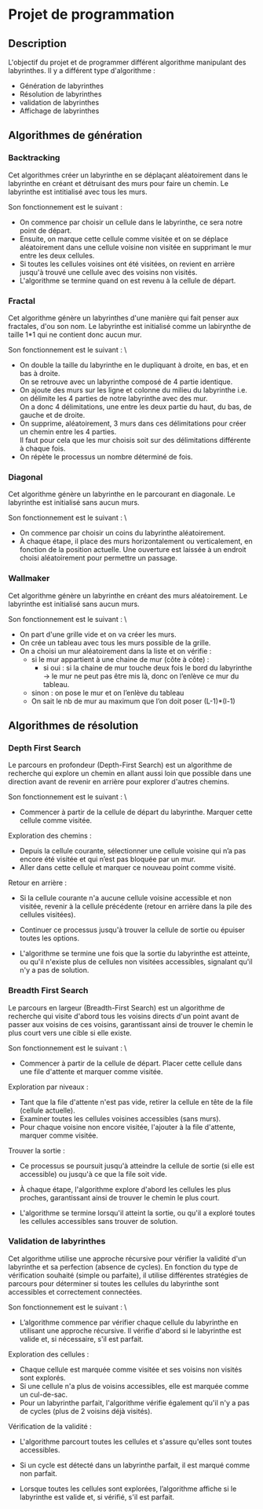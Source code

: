 # Projet de programmation

## Description

L'objectif du projet et de programmer différent algorithme manipulant des labyrinthes.
Il y a différent type d'algorithme :

- Génération de labyrinthes
- Résolution de labyrinthes
- validation de labyrinthes
- Affichage de labyrinthes

## Algorithmes de génération

### Backtracking

Cet algorithmes créer un labyrinthe en se déplaçant aléatoirement dans le
labyrinthe en créant et détruisant des murs pour faire un chemin.
Le labyrinthe est intitialisé avec tous les murs.

Son fonctionnement est le suivant :
- On commence par choisir un cellule dans le labyrinthe, ce sera notre point
de départ.
- Ensuite, on marque cette cellule comme visitée et on se déplace aléatoirement
dans une cellule voisine non visitée en supprimant le mur entre les deux
cellules.
- Si toutes les cellules voisines ont été visitées, on revient en arrière
jusqu'à trouvé une cellule avec des voisins non visités.
- L'algorithme se termine quand on est revenu à la cellule de départ.

### Fractal

Cet algorithme génère un labyrinthes d'une manière qui fait penser aux fractales, d'ou son nom.
Le labyrinthe est initialisé comme un labirynthe de taille 1*1 qui ne contient donc aucun mur.

Son fonctionnement est le suivant : \
- On double la taille du labyrinthe en le dupliquant à droite, en bas, et en bas à droite. \
On se retrouve avec un labyrinthe composé de 4 partie identique.
- On ajoute des murs sur les ligne et colonne du milieu du labyrinthe i.e. on délimite les 4
parties de notre labyrinthe avec des mur. \
On a donc 4 délimitations, une entre les deux partie du haut, du bas, de gauche et de droite.
- On supprime, aléatoirement, 3 murs dans ces délimitations pour créer un chemin entre les 4 parties. \
Il faut pour cela que les mur choisis soit sur des délimitations différente à chaque fois.
- On répète le processus un nombre déterminé de fois.

### Diagonal

Cet algorithme génère un labyrinthe en le parcourant en diagonale.
Le labyrinthe est initialisé sans aucun murs.

Son fonctionnement est le suivant : \
- On commence par choisir un coins du labyrinthe aléatoirement.
- À chaque étape, il place des murs horizontalement ou verticalement, en fonction de la position actuelle. Une ouverture est laissée à un endroit choisi aléatoirement pour permettre un passage.

### Wallmaker

Cet algorithme génère un labyrinthe en créant des murs aléatoirement.
Le labyrinthe est initialisé sans aucun murs.

Son fonctionnement est le suivant : \
- On part d'une grille vide et on va créer les murs.
- On crée un tableau avec tous les murs possible de la grille.
- On a choisi un mur aléatoirement dans la liste et on vérifie :
    - si le mur appartient à une chaine de mur (côte à côte) :
        - si oui : si la chaine de mur touche deux fois le bord du labyrinthe → le mur ne peut pas être mis là, donc on l’enlève ce mur du tableau.
    - sinon : on pose le mur et on l’enlève du tableau
    - On sait le nb de mur au maximum que l’on doit poser (L-1)*(l-1)


## Algorithmes de résolution

### Depth First Search

Le parcours en profondeur (Depth-First Search) est un algorithme de recherche qui explore un chemin en allant aussi loin que possible dans une direction avant de revenir en arrière pour explorer d'autres chemins.

Son fonctionnement est le suivant : \
- Commencer à partir de la cellule de départ du labyrinthe. Marquer cette cellule comme visitée.

Exploration des chemins :
- Depuis la cellule courante, sélectionner une cellule voisine qui n’a pas encore été visitée et qui n’est pas bloquée par un mur.
- Aller dans cette cellule et marquer ce nouveau point comme visité.

Retour en arrière :
- Si la cellule courante n'a aucune cellule voisine accessible et non visitée, revenir à la cellule précédente (retour en arrière dans la pile des cellules visitées).
- Continuer ce processus jusqu'à trouver la cellule de sortie ou épuiser toutes les options.

- L'algorithme se termine une fois que la sortie du labyrinthe est atteinte, ou qu'il n'existe plus de cellules non visitées accessibles, signalant qu'il n'y a pas de solution.

### Breadth First Search

Le parcours en largeur (Breadth-First Search) est un algorithme de recherche qui visite d'abord tous les voisins directs d'un point avant de passer aux voisins de ces voisins, garantissant ainsi de trouver le chemin le plus court vers une cible si elle existe.

Son fonctionnement est le suivant : \
- Commencer à partir de la cellule de départ. Placer cette cellule dans une file d'attente et marquer comme visitée.

Exploration par niveaux :
- Tant que la file d'attente n'est pas vide, retirer la cellule en tête de la file (cellule actuelle).
- Examiner toutes les cellules voisines accessibles (sans murs).
- Pour chaque voisine non encore visitée, l'ajouter à la file d'attente, marquer comme visitée.

Trouver la sortie :
- Ce processus se poursuit jusqu'à atteindre la cellule de sortie (si elle est accessible) ou jusqu'à ce que la file soit vide.
- À chaque étape, l'algorithme explore d'abord les cellules les plus proches, garantissant ainsi de trouver le chemin le plus court.


- L'algorithme se termine lorsqu'il atteint la sortie, ou qu'il a exploré toutes les cellules accessibles sans trouver de solution.

### Validation de labyrinthes

Cet algorithme utilise une approche récursive pour vérifier la validité d'un labyrinthe et sa perfection (absence de cycles). En fonction du type de vérification souhaité (simple ou parfaite), il utilise différentes stratégies de parcours pour déterminer si toutes les cellules du labyrinthe sont accessibles et correctement connectées.

Son fonctionnement est le suivant : \

- L’algorithme commence par vérifier chaque cellule du labyrinthe en utilisant une approche récursive. Il vérifie d'abord si le labyrinthe est valide et, si nécessaire, s'il est parfait.

Exploration des cellules :
- Chaque cellule est marquée comme visitée et ses voisins non visités sont explorés.
- Si une cellule n'a plus de voisins accessibles, elle est marquée comme un cul-de-sac.
- Pour un labyrinthe parfait, l'algorithme vérifie également qu'il n'y a pas de cycles (plus de 2 voisins déjà visités).

Vérification de la validité :
- L'algorithme parcourt toutes les cellules et s'assure qu'elles sont toutes accessibles.
- Si un cycle est détecté dans un labyrinthe parfait, il est marqué comme non parfait.


- Lorsque toutes les cellules sont explorées, l’algorithme affiche si le labyrinthe est valide et, si vérifié, s'il est parfait.
